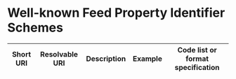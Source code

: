 # Well-known Feed Property Identifier Schemes

| Short URI | Resolvable URI | Description | Example | Code list or format specification |
| --- | --- | --- | --- | --- |